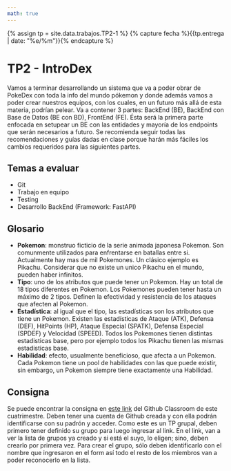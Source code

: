 ```yaml
---
math: true
---
```


{% assign tp = site.data.trabajos.TP2-1 %}
{% capture fecha %}{{tp.entrega | date: "%e/%m"}}{% endcapture %}

# TP2 - IntroDex

Vamos a terminar desarrollando un sistema que va a poder obrar de PokeDex con toda la info del mundo pókemon y donde además vamos a poder crear nuestros equipos, con los cuales, en un futuro más allá de esta materia, podrían pelear.
Va a contener 3 partes: BackEnd (BE), BackEnd con Base de Datos (BE con BD), FrontEnd (FE). Ésta será la primera parte enfocada en setupear un BE con las entidades y mayoría de los endpoints que serán necesarios a futuro.
Se recomienda seguir todas las recomendaciones y guías dadas en clase porque harán más fáciles los cambios requeridos para las siguientes partes.

## Temas a evaluar

- Git
- Trabajo en equipo
- Testing
- Desarrollo BackEnd (Framework: FastAPI)

## Glosario

- **Pokemon**: monstruo ficticio de la serie animada japonesa Pokemon. Son comunmente utilizados para enfrentarse en batallas entre si. Actualmente hay mas de mil Pokemones. Un clásico ejemplo es Pikachu. Considerar que no existe un unico Pikachu en el mundo, pueden haber infinitos.
- **Tipo**: uno de los atributos que puede tener un Pokemon. Hay un total de 18 tipos diferentes en Pokemon. Los Pokemones pueden tener hasta un máximo de 2 tipos. Definen la efectividad y resistencia de los ataques que afecten al Pokemon.
- **Estadística**: al igual que el tipo, las estadísticas son los atributos que tiene un Pokemon. Existen las estadísticas de Ataque (ATK), Defensa (DEF), HitPoints (HP), Ataque Especial (SPATK), Defensa Especial (SPDEF) y Velocidad (SPEED). Todos los Pokemones tienen distintas estadisticas base, pero por ejemplo todos los Pikachu tienen las mismas estadisticas base.
- **Habilidad**: efecto, usualmente beneficioso, que afecta a un Pokemon. Cada Pokemon tiene un pool de habilidades con las que puede existir, sin embargo, un Pokemon siempre tiene exactamente una Habilidad.

## Consigna

Se puede encontrar la consigna en [este link](https://classroom.github.com/a/gWx9VeHk) del Github Classroom de este cuatrimestre. Deben tener una cuenta de Github creada y con ella podrán identificarse con su padrón y acceder.
Como este es un TP grupal, deben primero tener definido su grupo para luego ingresar al link. En el link, van a ver la lista de grupos ya creado y si está el suyo, lo eligen; sino, deben crearlo por primera vez. Para crear el grupo, sólo deben identificarlo con el nombre que ingresaron en el form así todo el resto de los miembros van a poder reconocerlo en la lista.